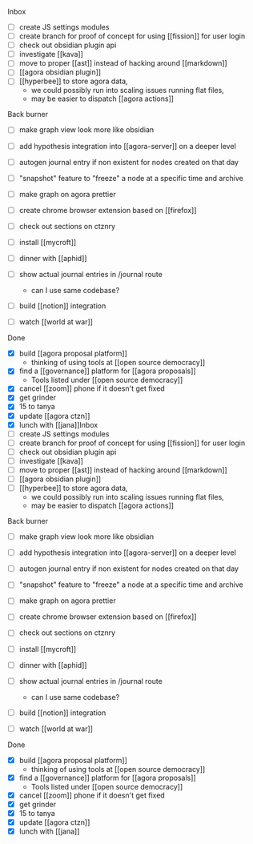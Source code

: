 Inbox
- [ ] create JS settings modules
- [ ] create branch for proof of concept for using [[fission]] for user login
- [ ] check out obsidian plugin api
- [ ] investigate [[kava]]
- [ ] move to proper [[ast]] instead of hacking around [[markdown]]
- [ ] [[agora obsidian plugin]]
- [ ] [[hyperbee]] to store agora data, 
	- we could possibly run into scaling issues running flat files, 
	- may be easier to dispatch [[agora actions]]

Back burner
- [ ] make graph view look more like obsidian
- [ ] add hypothesis integration into [[agora-server]] on a deeper level
- [ ] autogen journal entry if non existent for nodes created on that day
- [ ] "snapshot" feature to "freeze" a node at a specific time and archive
- [ ] make graph on agora prettier
- [ ] create chrome browser extension based on [[firefox]]
- [ ] check out sections on ctznry
- [ ] install [[mycroft]]
- [ ] dinner with [[aphid]]
- [ ] show actual journal entries in /journal route
	- can I use same codebase?
- [ ] build [[notion]] integration
- [ ] watch [[world at war]]


Done
- [x] build [[agora proposal platform]]
	- thinking of using tools at [[open source democracy]]
- [x] find a [[governance]] platform for [[agora proposals]]
	- Tools listed under [[open source democracy]]
- [x] cancel [[zoom]] phone if it doesn't get fixed
- [x] get grinder
- [x] 15 to tanya
- [x] update [[agora ctzn]]
- [x] lunch with [[jana]]Inbox
- [ ] create JS settings modules
- [ ] create branch for proof of concept for using [[fission]] for user login
- [ ] check out obsidian plugin api
- [ ] investigate [[kava]]
- [ ] move to proper [[ast]] instead of hacking around [[markdown]]
- [ ] [[agora obsidian plugin]]
- [ ] [[hyperbee]] to store agora data, 
	- we could possibly run into scaling issues running flat files, 
	- may be easier to dispatch [[agora actions]]

Back burner
- [ ] make graph view look more like obsidian
- [ ] add hypothesis integration into [[agora-server]] on a deeper level
- [ ] autogen journal entry if non existent for nodes created on that day
- [ ] "snapshot" feature to "freeze" a node at a specific time and archive
- [ ] make graph on agora prettier
- [ ] create chrome browser extension based on [[firefox]]
- [ ] check out sections on ctznry
- [ ] install [[mycroft]]
- [ ] dinner with [[aphid]]
- [ ] show actual journal entries in /journal route
	- can I use same codebase?
- [ ] build [[notion]] integration
- [ ] watch [[world at war]]


Done
- [x] build [[agora proposal platform]]
	- thinking of using tools at [[open source democracy]]
- [x] find a [[governance]] platform for [[agora proposals]]
	- Tools listed under [[open source democracy]]
- [x] cancel [[zoom]] phone if it doesn't get fixed
- [x] get grinder
- [x] 15 to tanya
- [x] update [[agora ctzn]]
- [x] lunch with [[jana]]